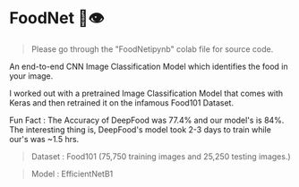 # FoodNet 🍔👁

> Please go through the "FoodNetipynb" colab file for source code. 

An end-to-end CNN Image Classification Model which identifies the food in your image.

I worked out with a pretrained Image Classification Model that comes with Keras and then retrained it on the infamous Food101 Dataset.

Fun Fact :
The Accuracy of DeepFood was 77.4% and our model's is 84%. The interesting thing is, DeepFood's model took 2-3 days to train while our's was ~1.5 hrs.

> Dataset : Food101 (75,750 training images and 25,250 testing images.)

> Model : EfficientNetB1






